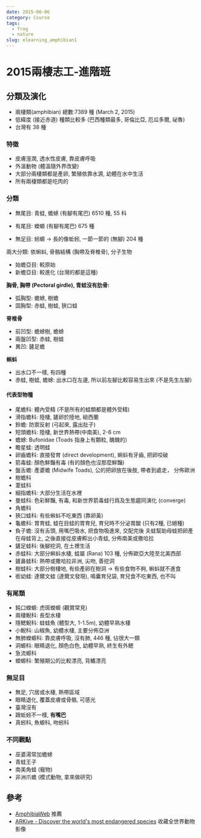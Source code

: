 ```yaml
---
date: 2015-06-06
category: Course
tags: 
  - frog
  - nature
slug: elearning_amphibian1
---
```


# 2015兩棲志工-進階班 

## 分類及演化

* 兩棲類(amphibian) 總數:7389 種 (March 2, 2015)
* 低緯度 (接近赤道) 種類比較多 (巴西種類最多, 哥倫比亞, 厄瓜多爾, 祕魯)
* 台灣有 38 種

### 特徵

* 皮膚溼潤, 透水性皮膚, 靠皮膚呼吸
* 外溫動物 (體溫隨外界改變)
* 大部分兩棲類都是產卵, 繁殖依靠水源, 幼體在水中生活
* 所有兩棲類都是吃肉的

### 分類

* 無尾目: 青蛙, 蟾蜍 (有腳有尾巴)
  6510 種, 55 科

* 有尾目: 蠑螈 (有腳有尾巴)
  675 種
  
* 無足目: 蚓螈 -> 長的像蚯蚓, 一節一節的 (無腳)
  204 種

兩大分類: 依蝌蚪, 骨骼結構 (胸帶及脊椎骨), 分子生物

* 始蟾亞目: 較原始
* 新蟾亞目: 較進化 (台灣的都是這種)

**胸骨, 胸帶 (Pectoral girdle), 青蛙沒有肋骨:**

* 弧胸型: 蟾蜍, 樹蟾
* 固胸型: 赤蛙, 樹蛙, 狹口蛙

**脊椎骨**

* 前凹型: 蟾蜍樹, 蟾蜍
* 兩盤凹型: 赤蛙, 樹蛙
* 異凹: 鏟足蟾

**蝌蚪**

* 出水口不一樣, 有四種
* 赤蛙, 樹蛙, 蟾蜍: 出水口在左邊, 所以前左腳比較容易生出來 (不是先生左腳)

#### 代表型物種

* 尾蟾科: 體內受精 (不是所有的蛙類都是體外受精)
* 滑指蟾科: 陸棲, 鏟卵於陸地, 紐西蘭
* 鈴蟾: 防禦反射 (弓起來, 露出肚子)
* 短頭蟾科: 陸棲, 新世界熱帶(中南美), 2-6 cm
* 蟾蜍: Bufonidae (Toads 指身上有顆粒, 醜醜的)
* 瞻星蛙: 透明蛙
* 卵齒蟾科: 直接發育 (direct development), 蝌蚪有牙齒, 把卵咬破
* 箭毒蛙: 顏色鮮豔有毒 (有的顏色也沒那麼鮮豔)
* 盤舌蟾: 產婆蟾 (Midwife Toads), 公的把卵放在後肢, 帶者到處走， 分佈歐洲
* 樹蟾科
* 葦蛙科
* 細指蟾科: 大部分生活在水裡
* 曼蛙科: 色彩鮮豔, 有毒, 和新世界箭毒蛙行爲及生態趨同演化 (converge)
* 角蟾科
* 狹口蛙科: 有些蝌蚪不吃東西 (靠卵黃)
* 龜蟾科: 胃育蛙, 蛙在目蛙的胃育兒, 育兒時不分泌胃酸 (只有2種, 已絕種)
* 負子蟾: 沒有舌頭, 用嘴巴吸水, 把食物吸進來, 交配完後 夫蛙幫助母蛙把卵產在母蛙背上, 之後直接從皮膚孵出小青蛙, 分佈南美或撒哈拉
* 鏟足蛙科: 後腳挖洞, 在土裡生活
* 赤蛙科: 大部分蝌蚪水棲, 蛙屬 (Rana) 103 種, 分佈歐亞大陸至北美西部
* 鏟鼻蛙科: 熱帶或撒哈拉非洲, 尖吻, 善挖洞
* 樹蛙科: 大部分樹棲地, 有些產卵在樹洞 -> 有些食物不夠, 蝌蚪就不進食
* 銜幼蛙: 達爾文蛙 (達爾文發現), 鳴囊育兒袋, 育兒食不吃東西, 也不叫

### 有尾類

* 鈍口蠑螈: 虎斑蠑螈 (觀賞常見)
* 兩棲鯢科: 長型水棲
* 隱鰓鯢科: 蛙蛙魚 (體型大, 1-1.5m), 幼體早熟水棲
* 小鯢科: 山椒魚, 幼體水棲, 主要分佈亞洲
* 無肺蠑螈科: 靠皮膚呼吸, 沒有肺, 446 種, 佔很大一類
* 洞螈科: 眼睛退化, 顏色白色, 幼體早熟, 終生有外鰓
* 急流螈科
* 蠑螈科: 繁殖期公的比較漂亮, 背鰭漂亮

### 無足目

* 無足, 穴居或水棲, 熱帶區域
* 眼睛退化, 覆蓋皮膚或骨骼, 可感光
* 臺灣沒有
* 跟蚯蚓不一樣, **有嘴巴**
* 真蚓科, 魚螈科, 吻蚓科

### 不同觀點

* 巫婆湯常加蟾蜍
* 青蛙王子
* 南美角蛙 (寵物)
* 非洲爪蟾 (模式動物, 拿來做研究)

## 參考

* [AmphibiaWeb](http://amphibiaweb.org/) 推薦
* [ARKive - Discover the world's most endangered species](http://www.arkive.org/) 收藏全世界動物影像
